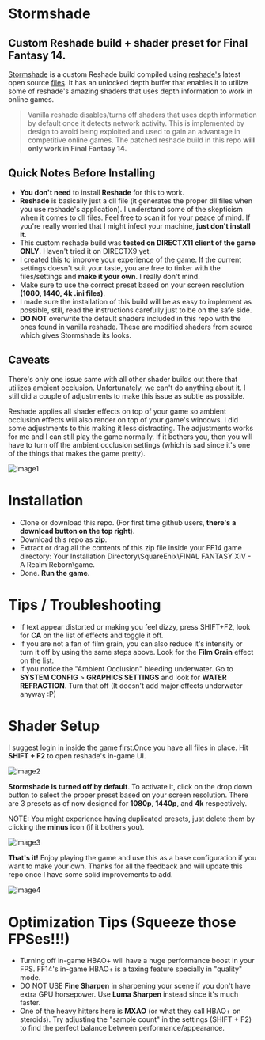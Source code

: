 # Stormshade
## Custom Reshade build + shader preset for Final Fantasy 14.

[Stormshade](https://ffstormshade.wixsite.com/stormshade) is a custom Reshade build compiled using [reshade's](https://github.com/crosire/reshade) latest open source [files](https://github.com/crosire/reshade). It has an unlocked depth buffer that enables it to utilize some of reshade's amazing shaders that uses depth information to work in online games.

> Vanilla reshade disables/turns off shaders that uses depth information by default once it detects network activity. This is implemented by design to avoid being exploited and used to gain an advantage in competitive online games. The patched reshade build in this repo **will only work in Final Fantasy 14**.

## Quick Notes Before Installing
* **You don't need** to install **Reshade** for this to work.
* **Reshade** is basically just a dll file (it generates the proper dll files when you use reshade's application). I understand some of the skepticism when it comes to dll files. Feel free to scan it for your peace of mind. If you're really worried that I might infect your machine, **just don't install it**.
* This custom reshade build was **tested on DIRECTX11 client of the game ONLY**. Haven't tried it on DIRECTX9 yet.
* I created this to improve your experience of the game. If the current settings doesn't suit your taste, you are free to tinker with the files/settings and **make it your own**. I really don't mind.
* Make sure to use the correct preset based on your screen resolution **(1080, 1440, 4k .ini files)**.
* I made sure the installation of this build will be as easy to implement as possible, still, read the instructions carefully just to be on the safe side.
* **DO NOT** overwrite the default shaders included in this repo with the ones found in vanilla reshade. These are modified shaders from source which gives Stormshade its looks.

## Caveats
There's only one issue same with all other shader builds out there that utilizes ambient occlusion. Unfortunately, we can't do anything about it. I still did a couple of adjustments to make this issue as subtle as possible.

Reshade applies all shader effects on top of your game so ambient occlusion effects will also render on top of your game's windows. I did some adjustments to this making it less distracting. The adjustments works for me and I can still play the game normally. If it bothers you, then you will have to turn off the ambient occlusion settings (which is sad since it's one of the things that makes the game pretty).

![image1](http://i.imgur.com/x3Co8BN.jpg)

# Installation
* Clone or download this repo. (For first time github users, **there's a download button on the top right**).
* Download this repo as **zip**.
* Extract or drag all the contents of this zip file inside your FF14 game directory: Your Installation Directory\SquareEnix\FINAL FANTASY XIV - A Realm Reborn\game\.
* Done. **Run  the game**.

# Tips / Troubleshooting
* If text appear distorted or making you feel dizzy, press SHIFT+F2, look for **CA** on the list of effects and toggle it off.
* If you are not a fan of film grain, you can also reduce it's intensity or turn it off by using the same steps above. Look for the **Film Grain** effect on the list.
* If you notice the "Ambient Occlusion" bleeding underwater. Go to **SYSTEM CONFIG** > **GRAPHICS SETTINGS** and look for **WATER REFRACTION**. Turn that off (It doesn't add major effects underwater anyway :P)

# Shader Setup
I suggest login in inside the game first.Once you have all files in place. Hit **SHIFT + F2** to open reshade's in-game UI.

![image2](http://i.imgur.com/vyFFjLn.jpg)

**Stormshade is turned off by default**. To activate it, click on the drop down button to select the proper preset based on your screen resolution. There are 3 presets as of now designed for **1080p**, **1440p**, and **4k** respectively.

NOTE: You might experience having duplicated presets, just delete them by clicking the **minus** icon (if it bothers you).

![image3](http://i.imgur.com/JxExYX9.jpg)

**That's it!** Enjoy playing the game and use this as a base configuration if you want to make your own. Thanks for all the feedback and will update this repo once I have some solid improvements to add.

![image4](http://i.imgur.com/k0M2Jbj.jpg)

# Optimization Tips (Squeeze those FPSes!!!)
* Turning off in-game HBAO+ will have a huge performance boost in your FPS. FF14's in-game HBAO+ is a taxing feature specially in "quality" mode.
* DO NOT USE **Fine Sharpen** in sharpening your scene if you don't have extra GPU horsepower. Use **Luma Sharpen** instead since it's much faster.
* One of the heavy hitters here is **MXAO** (or what they call HBAO+ on steroids). Try adjusting the "sample count" in the settings (SHIFT + F2) to find the perfect balance between performance/appearance.
